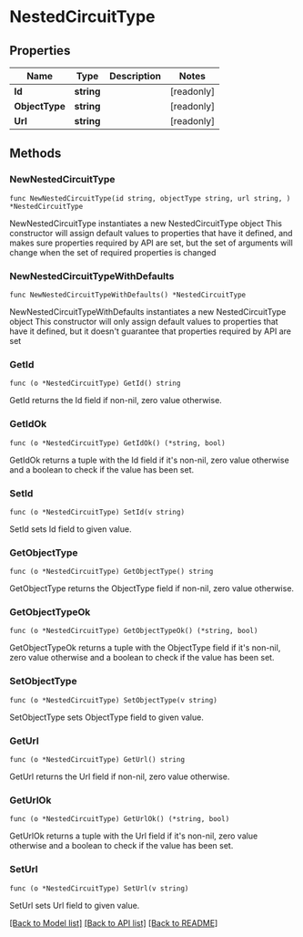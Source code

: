 # NestedCircuitType

## Properties

Name | Type | Description | Notes
------------ | ------------- | ------------- | -------------
**Id** | **string** |  | [readonly] 
**ObjectType** | **string** |  | [readonly] 
**Url** | **string** |  | [readonly] 

## Methods

### NewNestedCircuitType

`func NewNestedCircuitType(id string, objectType string, url string, ) *NestedCircuitType`

NewNestedCircuitType instantiates a new NestedCircuitType object
This constructor will assign default values to properties that have it defined,
and makes sure properties required by API are set, but the set of arguments
will change when the set of required properties is changed

### NewNestedCircuitTypeWithDefaults

`func NewNestedCircuitTypeWithDefaults() *NestedCircuitType`

NewNestedCircuitTypeWithDefaults instantiates a new NestedCircuitType object
This constructor will only assign default values to properties that have it defined,
but it doesn't guarantee that properties required by API are set

### GetId

`func (o *NestedCircuitType) GetId() string`

GetId returns the Id field if non-nil, zero value otherwise.

### GetIdOk

`func (o *NestedCircuitType) GetIdOk() (*string, bool)`

GetIdOk returns a tuple with the Id field if it's non-nil, zero value otherwise
and a boolean to check if the value has been set.

### SetId

`func (o *NestedCircuitType) SetId(v string)`

SetId sets Id field to given value.


### GetObjectType

`func (o *NestedCircuitType) GetObjectType() string`

GetObjectType returns the ObjectType field if non-nil, zero value otherwise.

### GetObjectTypeOk

`func (o *NestedCircuitType) GetObjectTypeOk() (*string, bool)`

GetObjectTypeOk returns a tuple with the ObjectType field if it's non-nil, zero value otherwise
and a boolean to check if the value has been set.

### SetObjectType

`func (o *NestedCircuitType) SetObjectType(v string)`

SetObjectType sets ObjectType field to given value.


### GetUrl

`func (o *NestedCircuitType) GetUrl() string`

GetUrl returns the Url field if non-nil, zero value otherwise.

### GetUrlOk

`func (o *NestedCircuitType) GetUrlOk() (*string, bool)`

GetUrlOk returns a tuple with the Url field if it's non-nil, zero value otherwise
and a boolean to check if the value has been set.

### SetUrl

`func (o *NestedCircuitType) SetUrl(v string)`

SetUrl sets Url field to given value.



[[Back to Model list]](../README.md#documentation-for-models) [[Back to API list]](../README.md#documentation-for-api-endpoints) [[Back to README]](../README.md)


